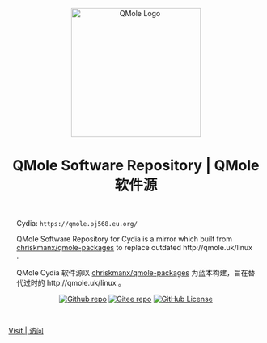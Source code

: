 <p align="center">
    <img width="256" src="https://qmole.pj568.eu.org/qmole.png" alt="QMole Logo" />
</p>
<h1 align="center">QMole Software Repository | QMole 软件源</h1>
<div style="padding:1rem">
    <p>Cydia: <code>https://qmole.pj568.eu.org/</code></p>
    <p>QMole Software Repository for Cydia is a mirror which built from <a href="https://github.com/chriskmanx/qmole-packages">chriskmanx/qmole-packages<!-- <img alt="Github repo" src="https://img.shields.io/website?url=https%3A%2F%2Fgithub.com%2Fchriskmanx%2Fqmole-packages&up_color=007bff&up_message=chriskmanx/qmole-packages&logo=github&label=Github"> --></a> to replace outdated http://qmole.uk/linux .</p>
    <p>QMole Cydia 软件源以 <a href="https://github.com/chriskmanx/qmole-packages">chriskmanx/qmole-packages<!-- <img alt="Github repo" src="https://img.shields.io/website?url=https%3A%2F%2Fgithub.com%2Fchriskmanx%2Fqmole-packages&up_color=007bff&up_message=chriskmanx/qmole-packages&logo=github&label=Github"> --></a> 为蓝本构建，旨在替代过时的 http://qmole.uk/linux 。</p>
    <p align="center">
        <a href="https://github.com/PJ-568/qmole-source-site"><img alt="Github repo" src="https://img.shields.io/website?url=https%3A%2F%2Fgithub.com%2FPJ-568%2Fqmole-source-site&up_color=007bff&up_message=PJ-568/qmole-source-site&logo=github&label=Github"></a>
        <a href="https://gitee.com/PJ-568/qmole-source-site"><img alt="Gitee repo" src="https://img.shields.io/website?url=https%3A%2F%2Fgitee.com%2FPJ-568%2Fqmole-source-site&up_color=007bff&up_message=PJ-568/qmole-source-site&logo=gitee&label=Gitee"></a>
        <a href="https://github.com/PJ-568/qmole-source-site/blob/main/LICENSE"><img alt="GitHub License" src="https://img.shields.io/github/license/PJ-568/qmole-source-site?logo=github&color=007bff"></a>
    </p>
</div>

[Visit | 访问](https://qmole.pj568.eu.org)